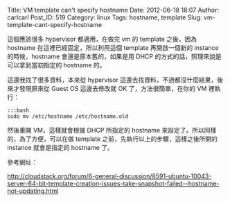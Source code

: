 Title: VM template can't specify hostname
Date: 2012-06-18 18:07
Author: carlcarl
Post_ID: 519
Category: linux
Tags: hostname, template
Slug: vm-template-cant-specify-hostname

這個應該很多 hypervisor 都適用，在做完 vm 的 template 之後，因為
hostname 在這裡已經固定，所以利用這個 template 再開啟一個新的 instance
的時候，hostname 會還是原本舊的，如果是用 DHCP
的方式的話，照理來說是可以拿到當初指定的 hostname 的。  
<!--more-->  
這邊我找了很多資料，本來從 hypervisor
這邊去找資料，不過都沒什麼結果，後來才發現原來從 Guest OS 這邊去修改就
OK 了，方法很簡單，在你的 VM 裡執行：

	:::bash
	sudo mv /etc/hostname /etc/hostname.old


然後重開 VM，這樣就會根據 DHCP 所指定的 hostname
來設定了。所以同樣的，為了方便，可以在做 template
之前，先執行以上的步驟，這樣之後所開的 instance 就會是指定的 hostname
了。

參考網址：  

<http://cloudstack.org/forum/6-general-discussion/8591-ubuntu-10043-server-64-bit-template-creation-issues-take-snapshot-failed--hostname-not-updating.html>
